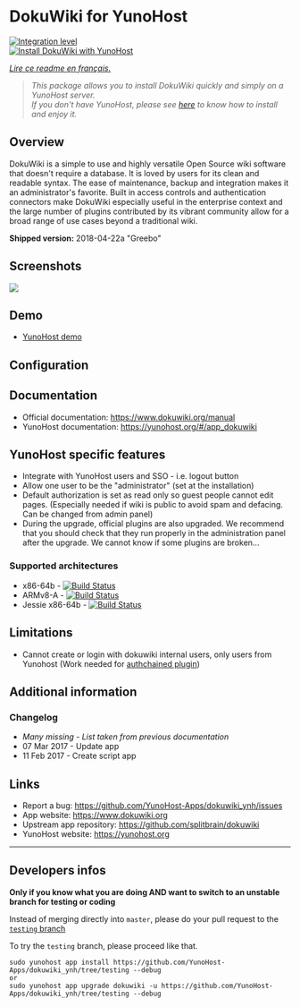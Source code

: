 # DokuWiki for YunoHost

[![Integration level](https://dash.yunohost.org/integration/dokuwiki.svg)](https://dash.yunohost.org/appci/app/dokuwiki)  
[![Install DokuWiki with YunoHost](https://install-app.yunohost.org/install-with-yunohost.png)](https://install-app.yunohost.org/?app=dokuwiki)

*[Lire ce readme en français.](./README_fr.md)*

> *This package allows you to install DokuWiki quickly and simply on a YunoHost server.  
If you don't have YunoHost, please see [here](https://yunohost.org/#/install) to know how to install and enjoy it.*

## Overview

DokuWiki is a simple to use and highly versatile Open Source wiki software that doesn't require a database. It is loved by users for its clean and readable syntax. The ease of maintenance, backup and integration makes it an administrator's favorite. Built in access controls and authentication connectors make DokuWiki especially useful in the enterprise context and the large number of plugins contributed by its vibrant community allow for a broad range of use cases beyond a traditional wiki.

**Shipped version:** 2018-04-22a "Greebo"

## Screenshots

![](https://www.dokuwiki.org/_media/dokuwikimainwindow.png)

## Demo

* [YunoHost demo](https://demo.yunohost.org/dokuwiki/doku.php?id=start&do=login&u=demo&p=demo)

## Configuration

## Documentation

* Official documentation: https://www.dokuwiki.org/manual
* YunoHost documentation: https://yunohost.org/#/app_dokuwiki

## YunoHost specific features

* Integrate with YunoHost users and SSO - i.e. logout button
* Allow one user to be the "administrator" (set at the installation)
* Default authorization is set as read only so guest people cannot edit pages. (Especially needed if wiki is public to avoid spam and defacing. Can be changed from admin panel)
* During the upgrade, official plugins are also upgraded. We recommend that you should check that they run properly in the administration panel after the upgrade. We cannot know if some plugins are broken...

### Supported architectures

* x86-64b - [![Build Status](https://ci-apps.yunohost.org/ci/logs/dokuwiki%20%28Apps%29.svg)](https://ci-apps.yunohost.org/ci/apps/dokuwiki/)
* ARMv8-A - [![Build Status](https://ci-apps-arm.yunohost.org/ci/logs/dokuwiki%20%28Apps%29.svg)](https://ci-apps-arm.yunohost.org/ci/apps/dokuwiki/)
* Jessie x86-64b - [![Build Status](https://ci-stretch.nohost.me/ci/logs/dokuwiki%20%28Apps%29.svg)](https://ci-stretch.nohost.me/ci/apps/dokuwiki/)

## Limitations

* Cannot create or login with dokuwiki internal users, only users from Yunohost (Work needed for [authchained plugin](https://www.dokuwiki.org/plugin:authchained))

## Additional information

### Changelog

* *Many missing - List taken from previous documentation*
* 07 Mar 2017 - Update app
* 11 Feb 2017 - Create script app

## Links

 * Report a bug: https://github.com/YunoHost-Apps/dokuwiki_ynh/issues
 * App website: https://www.dokuwiki.org
 * Upstream app repository: https://github.com/splitbrain/dokuwiki
 * YunoHost website: https://yunohost.org

---

## Developers infos

**Only if you know what you are doing AND want to switch to an unstable branch for testing or coding**

Instead of merging directly into `master`, please do your pull request to the [`testing` branch](https://github.com/YunoHost-Apps/dokuwiki_ynh/tree/testing)

To try the `testing` branch, please proceed like that.
```
sudo yunohost app install https://github.com/YunoHost-Apps/dokuwiki_ynh/tree/testing --debug
or
sudo yunohost app upgrade dokuwiki -u https://github.com/YunoHost-Apps/dokuwiki_ynh/tree/testing --debug
```
